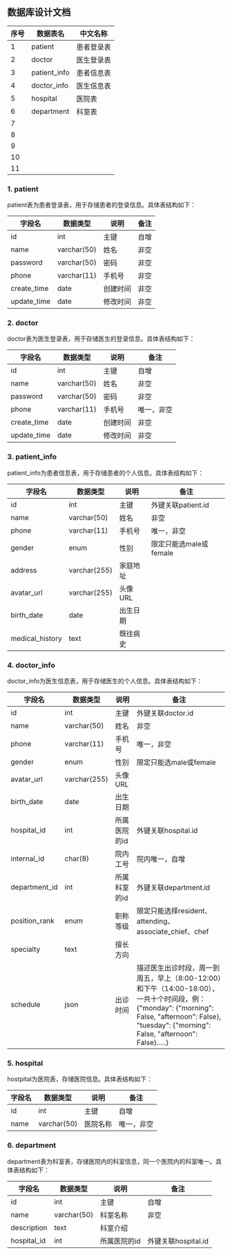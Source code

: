 ## 数据库设计文档

| 序号 | 数据表名     | 中文名称   |
| ---- | ------------ | ---------- |
| 1    | patient      | 患者登录表 |
| 2    | doctor       | 医生登录表 |
| 3    | patient_info | 患者信息表 |
| 4    | doctor_info  | 医生信息表 |
| 5    | hospital     | 医院表     |
| 6    | department   | 科室表     |
| 7    |              |            |
| 8    |              |            |
| 9    |              |            |
| 10   |              |            |
| 11   |              |            |

### 1. patient

patient表为患者登录表，用于存储患者的登录信息。具体表结构如下：

| 字段名      | 数据类型    | 说明     | 备注 |
| ----------- | ----------- | -------- | ---- |
| id          | int         | 主键     | 自增 |
| name        | varchar(50) | 姓名     | 非空 |
| password    | varchar(50) | 密码     | 非空 |
| phone       | varchar(11) | 手机号   | 非空 |
| create_time | date        | 创建时间 | 非空 |
| update_time | date        | 修改时间 | 非空 |

### 2. doctor

doctor表为医生登录表，用于存储医生的登录信息。具体表结构如下：

| 字段名      | 数据类型    | 说明     | 备注       |
| ----------- | ----------- | -------- | ---------- |
| id          | int         | 主键     | 自增       |
| name        | varchar(50) | 姓名     | 非空       |
| password    | varchar(50) | 密码     | 非空       |
| phone       | varchar(11) | 手机号   | 唯一，非空 |
| create_time | date        | 创建时间 | 非空       |
| update_time | date        | 修改时间 | 非空       |

### 3. patient_info

patient_info为患者信息表，用于存储患者的个人信息。具体表结构如下：

| 字段名          | 数据类型     | 说明     | 备注                   |
| --------------- | ------------ | -------- | ---------------------- |
| id              | int          | 主键     | 外键关联patient.id     |
| name            | varchar(50)  | 姓名     | 非空                   |
| phone           | varchar(11)  | 手机号   | 唯一，非空             |
| gender          | enum         | 性别     | 限定只能选male或female |
| address         | varchar(255) | 家庭地址 |                        |
| avatar_url      | varchar(255) | 头像URL  |                        |
| birth_date      | date         | 出生日期 |                        |
| medical_history | text         | 既往病史 |                        |

### 4. doctor_info

doctor_info为医生信息表，用于存储医生的个人信息。具体表结构如下：

| 字段名        | 数据类型     | 说明         | 备注                                                         |
| ------------- | ------------ | ------------ | ------------------------------------------------------------ |
| id            | int          | 主键         | 外键关联doctor.id                                            |
| name          | varchar(50)  | 姓名         | 非空                                                         |
| phone         | varchar(11)  | 手机号       | 唯一，非空                                                   |
| gender        | enum         | 性别         | 限定只能选male或female                                       |
| avatar_url    | varchar(255) | 头像URL      |                                                              |
| birth_date    | date         | 出生日期     |                                                              |
| hospital_id   | int          | 所属医院的id | 外键关联hospital.id                                          |
| internal_id   | char(8)      | 院内工号     | 院内唯一，自增                                               |
| department_id | int          | 所属科室的id | 外键关联department.id                                        |
| position_rank | enum         | 职称等级     | 限定只能选择resident、attending、associate_chief、chef       |
| specialty     | text         | 擅长方向     |                                                              |
| schedule      | json         | 出诊时间     | 描述医生出诊时段，周一到周五，早上（8:00-12:00）和下午（14:00-18:00），一共十个时间段，例：{"monday": {"morning": False, "afternoon": False}, "tuesday": {"morning": False, "afternoon": False}.....} |

### 5. hospital

hostpital为医院表，存储医院信息。具体表结构如下：

| 字段名 | 数据类型    | 说明     | 备注       |
| ------ | ----------- | -------- | ---------- |
| id     | int         | 主键     | 自增       |
| name   | varchar(50) | 医院名称 | 唯一，非空 |

### 6. department

department表为科室表，存储医院内的科室信息，同一个医院内的科室唯一。具体表结构如下：

| 字段名      | 数据类型    | 说明         | 备注                |
| ----------- | ----------- | ------------ | ------------------- |
| id          | int         | 主键         | 自增                |
| name        | varchar(50) | 科室名称     | 非空                |
| description | text        | 科室介绍     |                     |
| hospital_id | int         | 所属医院的id | 外键关联hospital.id |

